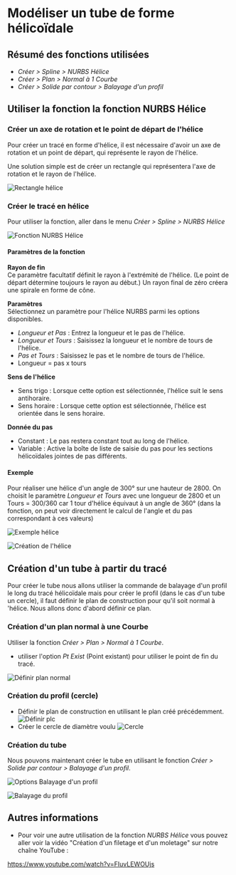 # Modéliser un tube de forme hélicoïdale

## Résumé des fonctions utilisées

- *Créer > Spline > NURBS Hélice*
- *Créer > Plan > Normal à 1 Courbe*
- *Créer > Solide par contour > Balayage d'un profil*

## Utiliser la fonction la fonction NURBS Hélice

### Créer un axe de rotation et le point de départ de l'hélice

Pour créer un tracé en forme d'hélice, il est nécessaire d'avoir un axe de rotation et un point de départ, qui représente le rayon de l'hélice.

Une solution simple est de créer un rectangle qui représentera l'axe de rotation et le rayon de l'hélice.

![Rectangle hélice](../assets/images_fiches/modelisation-helicoidale/2023-01-26-11-57-35.png)

### Créer le tracé en hélice

Pour utiliser la fonction, aller dans le menu *Créer > Spline > NURBS Hélice*

![Fonction NURBS Hélice](../assets/images_fiches/modelisation-helicoidale/2023-01-26-12-29-49.png)

#### Paramètres de la fonction

**Rayon de fin**  
Ce paramètre facultatif définit le rayon à l'extrémité de l'hélice. (Le point de départ détermine toujours le rayon au début.) Un rayon final de zéro créera une spirale en forme de cône.

**Paramètres**  
Sélectionnez un paramètre pour l'hélice NURBS parmi les options disponibles.

- *Longueur et Pas* : Entrez la longueur et le pas de l'hélice.
- *Longueur et Tours* : Saisissez la longueur et le nombre de tours de l'hélice.
- *Pas et Tours* : Saisissez le pas et le nombre de tours de l'hélice.
- Longueur = pas x tours

**Sens de l'hélice**

- Sens trigo : Lorsque cette option est sélectionnée, l'hélice suit le sens antihoraire.
- Sens horaire : Lorsque cette option est sélectionnée, l'hélice est orientée dans le sens horaire.

**Donnée du pas**  

- Constant : Le pas restera constant tout au long de l'hélice.
- Variable : Active la boîte de liste de saisie du pas pour les sections hélicoïdales jointes de pas différents.

#### Exemple

Pour réaliser une hélice d'un angle de 300° sur une hauteur de 2800.
On choisit le paramètre *Longueur et Tours* avec une longueur de 2800 et un Tours = 300/360 car 1 tour d'hélice équivaut à un angle de 360° (dans la fonction, on peut voir directement le calcul de l'angle et du pas correspondant à ces valeurs) 

![Exemple hélice](../assets/images_fiches/modelisation-helicoidale/2023-01-26-12-40-19.png)

![Création de l'hélice](../assets/images_fiches/modelisation-helicoidale/helice_creation.gif)

## Création d'un tube à partir du tracé

Pour créer le tube nous allons utiliser la commande de balayage d'un profil le long du tracé hélicoïdale mais pour créer le profil (dans le cas d'un tube un cercle), il faut définir le plan de construction pour qu'il soit normal à 'hélice. Nous allons donc d'abord définir ce plan.

### Création d'un plan normal à une Courbe

Utiliser la fonction *Créer > Plan > Normal à 1 Courbe*.
- utiliser l'option *Pt Exist* (Point existant) pour utiliser le point de fin du tracé.

![Définir plan normal](../assets/images_fiches/modelisation-helicoidale/plan_normal.gif)

### Création du profil (cercle)

- Définir le plan de construction en utilisant le plan créé précédemment.
![Définir plc](../assets/images_fiches/modelisation-helicoidale/plc.gif)
- Créer le cercle de diamètre voulu
![Cercle](../assets/images_fiches/modelisation-helicoidale/2023-01-26-14-20-01.png)

### Création du tube

Nous pouvons maintenant créer le tube en utilisant le fonction *Créer > Solide par contour > Balayage d'un profil*.

![Options Balayage d'un profil](../assets/images_fiches/modelisation-helicoidale/2023-01-26-14-22-41.png)

![Balayage du profil](../assets/images_fiches/modelisation-helicoidale/balayage_profil.gif)

## Autres informations

- Pour voir une autre utilisation de la fonction *NURBS Hélice* vous pouvez aller voir la vidéo "Création d'un filetage et d'un moletage" sur notre chaîne YouTube :

https://www.youtube.com/watch?v=FIuvLEWOUjs
